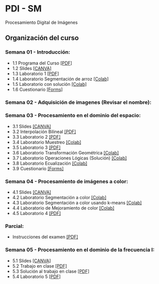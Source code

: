 # PDI - SM
Procesamiento Digital de Imágenes

## Organización del curso

### Semana 01 - Introducción:
* 1.1 Programa del Curso [[PDF]](https://github.com/sfmoram/PDI-SM/blob/main/Plan%20de%20curso%20Ima%CC%81genes%20Diagno%CC%81sticas.pdf)
* 1.2 Slides [[CANVA]](https://www.canva.com/design/DAFZzjcnpf0/i7J5X1Ota1j26-tr4Fjt1A/edit?utm_content=DAFZzjcnpf0&utm_campaign=designshare&utm_medium=link2&utm_source=sharebutton)
* 1.3 Laboratorio 1 [[PDF]](https://github.com/sfmoram/PDI-SM/blob/main/Semana%2001/Actividad__1_20232.pdf)
* 1.4 Laboratorio Segmentación de arroz [[Colab]](https://github.com/sfmoram/PDI-SM/blob/main/Semana%2001/Lab_1_PDI_Segmentaci%C3%B3n_arroz.ipynb)
* 1.5 Laboratorio con solución [[Colab]](https://github.com/sfmoram/PDI-SM/blob/main/Semana%2001/Lab_1_PDI_Segmentaci%C3%B3n_arroz_completo.ipynb)
* 1.6 Cuestionario [[Forms]](https://forms.gle/LT9fGYERvH2NpJp98)

### Semana 02 - Adquisición de imagenes (Revisar el nombre):

### Semana 03 - Procesamiento en el dominio del espacio:
* 3.1 Slides [[CANVA]](https://www.canva.com/design/DAFayV2Lxf4/TTACxfP5UlW6kvo7u_5p5A/edit?utm_content=DAFayV2Lxf4&utm_campaign=designshare&utm_medium=link2&utm_source=sharebutton)
* 3.2 Interpolación Bilineal [[PDF]](https://github.com/sfmoram/PDI-SM/blob/main/Semana%2003/EjercicioInterpolaci%C3%B3nBilineal.pdf)
* 3.3 Laboratorio 2 [[PDF]](https://github.com/sfmoram/PDI-SM/blob/main/Semana%2003/Actividad__2_20232.pdf)
* 3.4 Laboratorio Muestreo [[Colab]](https://github.com/sfmoram/PDI-SM/blob/main/Semana%2003/Lab_2_PDI_Muestreo.ipynb)
* 3.5 Laboratorio 3 [[PDF]](https://github.com/sfmoram/PDI-SM/blob/main/Semana%2003/Actividad__3_20232.pdf)
* 3.6 Laboratorio Transformación Geométrica [[Colab]](https://github.com/sfmoram/PDI-SM/blob/main/Semana%2003/Lab_3_PDI_Transformaci%C3%B3n_Geom%C3%A9trica.ipynb)
* 3.7 Laboratorio Operaciones Lógicas (Solución) [[Colab]](https://github.com/sfmoram/PDI-SM/blob/main/Semana%2003/Lab_3_Desaf%C3%ADo_Operaciones_L%C3%B3gicas.ipynb)
* 3.8 Laboratorio Ecualización [[Colab]](https://github.com/sfmoram/PDI-SM/blob/main/Semana%2003/Lab_4_PDI_Ecualizaci%C3%B3n.ipynb)
* 3.9 Cuestionario [[Forms]](https://forms.gle/3snQ7eJfRHd1rQ367)

### Semana 04 - Procesamiento de imágenes a color:
* 4.1 Slides [[CANVA]](https://www.canva.com/design/DAFbbaGv2a4/i6toDBfpf8Y8sTUvak0Yig/edit?utm_content=DAFbbaGv2a4&utm_campaign=designshare&utm_medium=link2&utm_source=sharebutton)
* 4.2 Laboratorio Segmentación a color [[Colab]](https://github.com/sfmoram/PDI-SM/blob/main/Semana%2004/Lab_5_Segmentaci%C3%B3n_Color.ipynb)
* 4.3 Laboratorio Segmentación a color usando k-means [[Colab]](https://github.com/sfmoram/PDI-SM/blob/main/Semana%2004/Laboratorio_Segmentaci%C3%B3nColor_k_means.ipynb)
* 4.4 Laboratorio de Mejoramiento de color [[Colab]](https://github.com/sfmoram/PDI-SM/blob/main/Semana%2004/Lab_6_PDI_Mejoramiento_Color.ipynb)
* 4.5 Laboratorio 4 [[PDF]](https://github.com/sfmoram/PDI-SM/blob/main/Semana%2004/Actividad__4_20232.pdf)

### Parcial:
* Instrucciones del examen [[PDF]](https://github.com/sfmoram/PDI-SM/blob/main/Parcial%20I%202023-2/Examen_Practico__1_20232.pdf)

### Semana 05 - Procesamiento en el dominio de la frecuencia I:
* 5.1 Slides [[CANVA]](https://www.canva.com/design/DAFb91m5sNU/2wExrF1d2ODTcIh_yox9Rw/edit?utm_content=DAFb91m5sNU&utm_campaign=designshare&utm_medium=link2&utm_source=sharebutton)
* 5.2 Trabajo en clase [[PDF]](https://github.com/sfmoram/PDI-SM/blob/main/Semana%2005/TRABAJO%20EN%20CLASE%20Proc%20Dom%20Frec.pdf)
* 5.3 Solución al trabajo en clase [[PDF]](https://github.com/sfmoram/PDI-SM/blob/main/Semana%2005/Soluci%C3%B3n%20Taller%20Proc%20Dom%20Frec.pdf)
* 5.4 Laboratorio 5 [[PDF]]()

